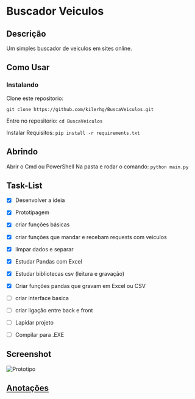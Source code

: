 # Buscador Veiculos

## Descrição

Um simples buscador de veiculos em sites online.

## Como Usar

### Instalando
Clone este repositorio:

```git clone https://github.com/kilerhg/BuscaVeiculos.git```

Entre no repositorio:
```cd BuscaVeiculos```

Instalar Requisitos:
```pip install -r requirements.txt```

## Abrindo

Abrir o Cmd ou PowerShell Na pasta e rodar o comando: ```python main.py```

## Task-List

- [X] Desenvolver a ideia
- [X] Prototipagem
- [X] criar funções básicas
- [X] criar funções que mandar e recebam requests com veiculos
- [X] limpar dados e separar
- [X] Estudar Pandas com Excel
- [X] Estudar bibliotecas csv (leitura e gravação)
- [X] Criar funções pandas que gravam em Excel ou CSV
- [ ] criar interface basica
- [ ] criar ligação entre back e front
- [ ] Lapidar projeto
- [ ] Compilar para .EXE


## Screenshot

![Prototipo](./base_programa.png)

## [Anotações](./NOTEPAD.md)

